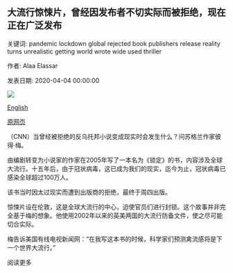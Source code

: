 ## 大流行惊悚片，曾经因发布者不切实际而被拒绝，现在正在广泛发布

关键词: pandemic lockdown global rejected book publishers release reality turns unrealistic getting world wrote wide used thriller

作者: Alaa Elassar

发表日期: 2020-04-04 00:00:00

![](https://cdn.cnn.com/cnnnext/dam/assets/200403175046-peter-may-lockdown-book-cover-super-tease.jpg)

[English](A%20pandemic%20thriller%2C%20once%20rejected%20by%20publishers%20for%20being%20unrealistic%2C%20is%20now%20getting%20a%20wide%20release.md)

[原网页](https://edition.cnn.com/2020/04/04/us/peter-may-lockdown-coronavirus-book-trnd/index.html)

（CNN）当曾经被拒绝的反乌托邦小说变成现实时会发生什么？问苏格兰作家彼得·梅。

由编剧转变为小说家的作家在2005年写了一本名为《锁定》的书，内容涉及全球大流行。十五年后，由于冠状病毒，这已成为我们的现实，迄今为止，冠状病毒已感染全球超过100万人。

该书当时因太过现实而遭到出版商的拒绝，最终于周四出版。

惊悚片设在伦敦，这是全球大流行的中心，迫使官员们进行封锁。这个故事并非完全基于梅的想象。他使用2002年以来的英美两国的大流行防备文件，使之尽可能切合实际。

梅告诉美国有线电视新闻网：“在我写这本书的时候，科学家们预测禽流感将是下一个世界大流行。”

阅读更多